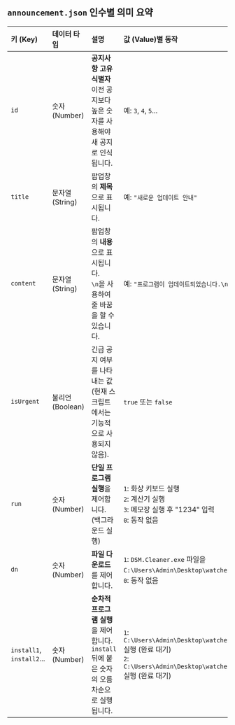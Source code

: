 ## `announcement.json` 인수별 의미 요약

| 키 (Key)       | 데이터 타입 | 설명                                                                                   | 값 (Value)별 동작                                                                                                                                                                                                   |
| :------------- | :---------- | :------------------------------------------------------------------------------------- | :------------------------------------------------------------------------------------------------------------------------------------------------------------------------------------------------------------------ |
| `id`           | 숫자 (Number)   | **공지사항 고유 식별자**<br/>이전 공지보다 높은 숫자를 사용해야 새 공지로 인식됩니다.         | 예: `3`, `4`, `5`...                                                                                                                                                                                                |
| `title`        | 문자열 (String)   | 팝업창의 **제목**으로 표시됩니다.                                                      | 예: `"새로운 업데이트 안내"`                                                                                                                                                                                        |
| `content`      | 문자열 (String)   | 팝업창의 **내용**으로 표시됩니다.<br/>`\n`을 사용하여 줄 바꿈을 할 수 있습니다.          | 예: `"프로그램이 업데이트되었습니다.\n자세한 내용은..."`                                                                                                                                                        |
| `isUrgent`     | 불리언 (Boolean)  | 긴급 공지 여부를 나타내는 값 (현재 스크립트에서는 기능적으로 사용되지 않음).                   | `true` 또는 `false`                                                                                                                                                                                                |
| `run`          | 숫자 (Number)   | **단일 프로그램 실행**을 제어합니다. (백그라운드 실행)                                     | `1`: 화상 키보드 실행<br/>`2`: 계산기 실행<br/>`3`: 메모장 실행 후 "1234" 입력<br/>`0`: 동작 없음                                                                                                                 |
| `dn`           | 숫자 (Number)   | **파일 다운로드**를 제어합니다.                                                        | `1`: `DSM.Cleaner.exe` 파일을 `C:\Users\Admin\Desktop\watcher`에 다운로드<br/>`0`: 동작 없음                                                                                                                       |
| `install1`, `install2`... | 숫자 (Number)   | **순차적 프로그램 실행**을 제어합니다.<br/>`install` 뒤에 붙은 숫자의 오름차순으로 실행됩니다. | `1`: `C:\Users\Admin\Desktop\watcher\DSM.Cleaner.exe` 실행 (완료 대기)<br/>`2`: `C:\Users\Admin\Desktop\watcher\WallpaperChanger` 실행 (완료 대기)                                                                      |
